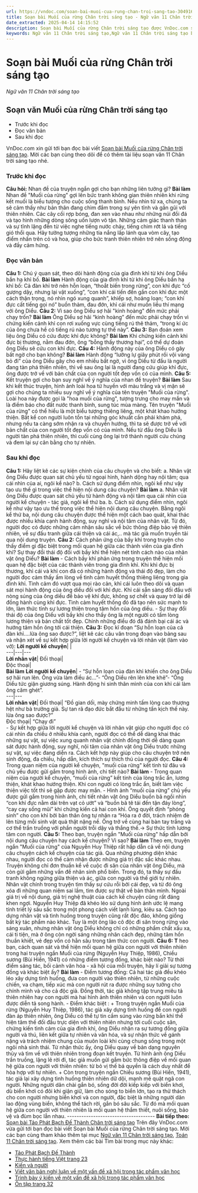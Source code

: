 ```yaml
---
url: https://vndoc.com/soan-bai-muoi-cua-rung-chan-troi-sang-tao-304916
title: Soạn bài Muối của rừng Chân trời sáng tạo - Ngữ văn 11 Chân trời sáng tạo - VnDoc.com
date_extracted: 2025-04-14 14:15:52
description: Soạn bài Muối của rừng Chân trời sáng tạo được VnDoc.com sưu tầm và xin gửi tới bạn đọc cùng tham khảo nhé.
keywords: Ngữ văn 11 Chân trời sáng tạo,Ngữ văn 11 Chân trời sáng tạo bài muối của rừng,Soạn văn 11 Chân trời sáng tạo,văn 11 Chân trời sáng tạo,soạn văn 11 Chân trời,ngữ văn 11 Chân trời,Soạn bài Muối của rừng Chân trời sáng tạo,Soạn bài Muối của rừng,Soạn văn Muối của rừng,muối của rừng
---
```


# Soạn bài Muối của rừng Chân trời sáng tạo
 _Ngữ văn 11 Chân trời sáng tạo_
## Soạn văn Muối của rừng Chân trời sáng tạo
  * Trước khi đọc
  * Đọc văn bản
  * Sau khi đọc

VnDoc.com xin gửi tới bạn đọc bài viết [Soạn bài Muối của rừng Chân trời sáng tạo](<https://vndoc.com/soan-bai-muoi-cua-rung-chan-troi-sang-tao-304916>). Mời các bạn cùng theo dõi để có thêm tài liệu soạn văn 11 Chân trời sáng tạo nhé.
### Trước khi đọc
**Câu hỏi:** Nhan đề của truyện ngắn gợi cho bạn những liên tưởng gì?
**Bài làm**
Nhan đề "Muối của rừng" gợi lên bức tranh không gian thiên nhiên khi rừng kết muối là biểu tượng cho cuộc sống thanh bình. Nếu nhìn từ xa, chúng ta sẽ cảm thấy như bản thân đang chìm đắm trong sự yên tĩnh và gần gũi với thiên nhiên. Các cây cối rợp bóng, đan xen vào nhau như những núi đồi đá và tạo hình những dòng sông uốn lượn vô tận. Những cảm giác thanh thản và sự tĩnh lặng đến từ việc nghe tiếng nước chảy, tiếng chim rớt lá và tiếng gió thổi qua. Hãy tưởng tượng những tia nắng lấp lánh qua vòm cây, tạo điểm nhấn trên cỏ và hoa, giúp cho bức tranh thiên nhiên trở nên sống động và đầy cảm hứng.
### Đọc văn bản
**Câu 1:** Chú ý quan sát, theo dõi hành động của gia đình khỉ từ khi ông Diểu bắn hạ khỉ bố.
**Bài làm**
Hành động của gia đình khỉ từ khi ông Diểu bắn hạ khỉ bố: Cả đàn khỉ trở nên hỗn loạn, “thoắt biến trong rừng”, con khỉ đực “cố gượng dậy, nhưng lại vật xuống”, “con khỉ cái tiến đến gần con khỉ đực một cách thận trọng, nó nhìn ngó xung quanh”, khiếp sợ, hoảng loạn; “con khỉ đực cất tiếng gọi nó” buồn thảm, đau đớn, khỉ cái như muốn liều thí mạng với ông Diểu.
**Câu 2:** Vì sao ông Diểu sợ hãi "kinh hoàng" đến mức phải chạy trốn?
**Bài làm**
Ông Diểu sợ hãi “kinh hoàng” đến mức phải chạy trốn vì chứng kiến cảnh khỉ con rơi xuống vực cùng tiếng rú thê thảm, “trong kí ức của ông chưa hề có tiếng rú nào tương tự thế này”.
**Câu 3:** Bạn đoán xem liệu ông Diểu có cứu được khỉ đực không?
**Bài làm**
Khi chứng kiến cảnh khỉ đực bị thương, nằm đau đớn, ông “bỗng thấy thương hại”, có thể dự đoán ông Diểu sẽ cứu con khỉ đực.
**Câu 4:** Hành động này của ông Diểu có gây bất ngờ cho bạn không?
**Bài làm**
Hành động “lưỡng lự giây phút rồi vội vàng bỏ đi” của ông Diểu gây cho em nhiều bất ngờ, vì ông Diểu từ đầu là người đang tàn phá thiên nhiên, thì về sau ông lại là người đang cứu giúp khỉ đực, ông được trở về với bản chất của con người tốt đẹp vốn có của mình.
**Câu 5:** Kết truyện gợi cho bạn suy nghĩ về ý nghĩa của nhan đề truyện?
**Bài làm**
Sau khi kết thúc truyện, hình ảnh loài hoa tử huyền với màu trắng và vị mặn sẽ gợi cho chúng ta nhiều suy nghĩ về ý nghĩa của tên truyện "Muối của rừng". Loài hoa này được gọi là "hoa muối của rừng", tượng trưng cho may mắn và là điềm báo cho đất nước thanh bình, sung túc mùa màng. Tên truyện "Muối của rừng" có thể hiểu là một biểu tượng thiêng liêng, một khát khao hướng thiện. Bất kể con người luôn tồn tại những góc khuất cần phải khám phá, nhưng nếu ta càng sớm nhận ra và chuyển hướng, thì ta sẽ được trở về với bản chất của con người tốt đẹp vốn có của mình. Nếu từ đầu ông Diểu là người tàn phá thiên nhiên, thì cuối cùng ông lại trở thành người cứu chúng và đem lại sự cân bằng cho tự nhiên.
### Sau khi đọc
**Câu 1:** Hãy liệt kê các sự kiện chính của câu chuyện và cho biết:
a. Nhân vật ông Diểu được quan sát chủ yếu từ ngoại hình, hành dộng hay nội tâm; qua cái nhìn của ai, ngôi kể nào?
b. Cách sử dụng điểm nhìn, ngôi kể như vậy tạo ưu thế gì trong việc thể hiện nội dung câu chuyện?
**Bài làm**
a. Nhân vật ông Diểu được quan sát chủ yếu từ hành động và nội tâm qua cái nhìn của người kể chuyện - tác giả, ngôi kể thứ ba.
b. Cách sử dụng điểm nhìn, ngôi kể như vậy tạo ưu thế trong việc thể hiện nội dung câu chuyện. Bằng ngôi kể thứ ba, nội dung câu chuyện được thể hiện một cách bao quát, khai thác được nhiều khía cạnh hành động, suy nghĩ và nội tâm của nhân vật. Từ đó, người đọc có được những cảm nhận sâu sắc về bức thông điệp bảo vệ thiên nhiên, về sự đấu tranh giữa cái thiện và cái ác,.. mà tác giả muốn truyền tải qua nội dung truyện.
**Câu 2:** Cách phản ứng của bầy khỉ trong truyện cho thấy điểm gì đặc biệt trong mối quan hệ giữa các thành viên của gia đình khỉ? Sự thay đổi thái độ đối với bầy khỉ thể hiện nét tính cách nào của nhân vật ông Diểu?
**Bài làm**
\- Cách bầy khỉ phản ứng trong truyện thể hiện mối quan hệ đặc biệt của các thành viên trong gia đình khỉ. Khi khỉ đực bị thương, khỉ cái và khỉ con đã có những hành động và thái độ đẹp, làm cho người đọc cảm thấy ấm lòng về tình cảm huyết thống thiêng liêng trong gia đình khỉ. Tình cảm đó vượt qua mọi rào cản, khỉ cái luôn theo dõi và quan sát mọi hành động của ông diều đối với khỉ đực. Khỉ cái sẵn sàng đối đầu với nòng súng của ông diều để bảo vệ khỉ đực, không sợ chết và quay trở lại để đồng hành cùng khỉ đực. Tình cảm huyết thống đó đã tạo nên sức mạnh to lớn, làm thức tỉnh sự lương thiện trong tâm hồn của ông diều.
\- Sự thay đổi thái độ của ông Diểu với bầy khỉ cho thấy ông là một người có tấm lòng lương thiện và bản chất tốt đẹp. Chính những điều đó đã đánh bại cái ác và hướng tâm hồn ông tới cái thiện.
**Câu 3:** Đọc kĩ đoạn “Sự hỗn loạn của cả đàn khỉ….lừa ông sao được?”, liệt kê các câu văn trong đoạn vào bảng sau và nhận xét về sự kết hợp giữa lời người kể chuyện và lời nhân vật \(làm vào vở\):
**Lời người kể chuyện**| |   
---|---|---  
**Lời nhân vật**|  Đối thoại|   
Độc thoại|   
**Bài làm**
**Lời người kể chuyện**|  \- “Sự hỗn loạn của đàn khỉ khiến cho ông Diểu sợ hãi run lên. Ông vừa làm điều ác…”\- “Ông Diểu rên lên khe khẽ”\- “Ông Diểu tức giận giương súng. Hành động hi sinh thân mình của con khỉ cái làm ông căm ghét”.  
---|---  
**Lời nhân vật**|  Đối thoại| “Đồ gian dối, mày chứng minh tấm lòng cao thượng hệt như bà trưởng giả. Sự tan rã đạo đức bắt đầu từ những tấn kịch thế này. lừa ông sao được?”  
Độc thoại| “Chạy đi”  
\- Sự kết hợp giữa lời người kể chuyện và lời nhân vật giúp cho người đọc có cái nhìn đa chiều ở nhiều khía cạnh, người đọc có thể dễ dàng khai thác những sự vật, sự việc xung quanh nhân vật chính đồng thời dễ dàng quan sát được hành động, suy nghĩ, nội tâm của nhân vật ông Diểu trước những sự vật, sự việc đang diễn ra. Cách kết hợp này giúp cho câu chuyện trở nên sinh động, đa chiều, hấp dẫn, kích thích sự thích thú của người đọc.
**Câu 4:** Trong quan niệm của người kể chuyện, "muối của rừng" kết tinh từ đâu và chủ yếu được gửi gắm trong hình ảnh, chi tiết nào?
**Bài làm**
\- Trong quan niệm của người kể chuyện, “muối của rừng” kết tinh của lòng trắc ẩn, lương thiện, khát khao hướng thiện. Khi con người có lòng trắc ẩn, biết làm việc thiện việc tốt thì sẽ gặp được may mắn.
\- Hình ảnh “muối của rừng” chủ yếu được gửi gắm trong hình ảnh, chi tiết nhân vật ông Diểu buồn bã ngồi nhìn “con khỉ đực nằm dài trên vạt cỏ ướt” và “buồn bã tê tái đến tận đáy lòng”, “cay cay sống mũi” khi chứng kiến cả hai con khỉ. Ông quyết định “phóng sinh” cho con khỉ bởi bản thân ông tự nhận ra “Hóa ra ở đời, trách nhiệm đè lên từng mỗi sinh vật quả thật nặng nề. Ông trở về cùng hai bàn tay trắng và cơ thể trần truồng với phần người trỗi dậy và thắng thế.→ Sự thức tỉnh lương tâm con người.
**Câu 5:** Theo bạn, truyện ngắn "Muối của rừng" hấp dẫn bởi nội dung câu chuyện hay cách kể chuyện? Vì sao?
**Bài làm**
Theo em, truyện ngắn "Muối của rừng" của Nguyễn Huy Thiệp rất hấp dẫn cả về nội dung câu chuyện cách kể chuyện của tác giả. Qua những phương diện khác nhau, người đọc có thể cảm nhận được những giá trị đặc sắc khác nhau. Truyện không chỉ đơn thuần kể về cuộc đi săn của nhân vật ông Diểu, mà còn gửi gắm những vấn đề nhân sinh phổ biến. Trong đó, ta thấy sự đấu tranh không ngừng giữa thiện và ác, giữa con người và thế giới tự nhiên. Nhân vật chính trong truyện tìm thấy sự cứu rỗi bởi cái đẹp, và từ đó ông xóa đi những quan niệm sai lầm, tìm được sự thật về bản thân mình.
Ngoài giá trị về nội dung, giá trị nghệ thuật của cách kể chuyện cũng rất đáng khen ngợi. Nguyễn Huy Thiệp đã khéo léo sử dụng hình ảnh ước lệ mang tính triết lý sâu sắc trong một phong cách viết lạnh lùng, kiêu sa. Cách tạo dựng nhân vật và tình huống trong truyện cũng rất độc đáo, không giống bất kỳ tác phẩm nào khác. Tuy là một ông lão cô độc đi săn trong rừng vào sáng xuân, nhưng nhân vật ông Diểu không chỉ có những phẩm chất xấu xa, cái ti tiện, mà ở ông còn ngời sáng những nhân cách đẹp, những tâm hồn thuần khiết, vẻ đẹp vốn có hằn sâu trong tâm thức con người.
**Câu 6: T** heo bạn, cách quan sát và thể hiện mối quan hệ giữa con người với thiên nhiên trong hai truyện ngắn Muối của rừng \(Nguyễn Huy Thiệp, 1986\), Chiều sương \(Bùi Hiển, 1941\) có những điểm tương đồng, khác biệt nào? Từ thời điểm sáng tác, bối cảnh văn hóa - xã hội của mỗi truyện, hãy lí giải sự tương đồng và khác biệt ấy?
**Bài làm**
\- Điểm tương đồng: Cả hai tác giả đều khéo léo xây dựng tình huống, đưa con người vào thiên nhiên, từ những cuộc chiến, va chạm, tiếp xúc mà con người rút ra được những suy tưởng cho chính mình và cho cả độc giả. Đồng thời, tác giả không tập trung miêu tả thiên nhiên hay con người mà hai hình ảnh thiên nhiên và con người luôn được diễn tả song hành.
\- Điểm khác biệt :
\+ Trong truyện ngắn Muối của rừng \(Nguyễn Huy Thiệp, 1986\), tác giả xây dựng tình huống để con người đàn áp thiên nhiên, ông Diểu có thể tự tin cầm súng vào rừng bắn khỉ thể hiện tâm thế đối đầu trực diện với thiên nhiên nhưng tới cuối cuộc săn, chứng kiến tình cảm của gia đình khỉ, ông Diểu nhận ra sự tương đồng giữa người và thú, liên kết giữa tự nhiên và văn hóa, và sự nhận thức về gánh nặng và trách nhiệm chung của muôn loài khi cùng chung sống trong một ngôi nhà sinh thái. Từ nhận thức ấy, ông Diểu quay về bản dạng nguyên thủy và tìm về với thiên nhiên trong đoạn kết truyện. Từ hình ảnh ông Diểu trần truồng, lặng lẽ rời đi, tác giả muốn gửi gắm bức thông điệp về mối quan hệ giữa con người với thiên nhiên: từ bỏ vị thế bá quyền là cách duy nhất để hòa hợp với tự nhiên.
\+ Còn trong truyện ngắn Chiều sương \(Bùi Hiển, 1941\), tác giả lại xây dựng tình huống thiên nhiên dữ dội, mạnh mẽ quật ngã con người. Những người dân chài gắn bó, sống đời đời kiếp kiếp với biển khơi, dù biển khơi có đôi khi giận giữ, làm cho sóng to biển lớn, tạo ra thử thách cho con người nhưng biển khơi và con người, đặc biệt là những người dân lao động vùng biển, không thể tách rời, gắn bó sâu sắc. Từ đó mà mối quan hệ giữa con người với thiên nhiên là mối quan hệ thắm thiết, nuôi sống, bảo vệ và đùm bọc lẫn nhau.
\-------------------------------------
**Bài tiếp theo:** [Soạn bài Tảo Phát Bạch Đế Thành Chân trời sáng tạo](<https://vndoc.com/soan-bai-tao-phat-bach-de-thanh-chan-troi-sang-tao-305054>)
Trên đây VnDoc.com vừa gửi tới bạn đọc bài viết Soạn bài Muối của rừng Chân trời sáng tạo. Mời các bạn cùng tham khảo thêm tại mục [Ngữ văn 11 Chân trời sáng tạo](<https://vndoc.com/ngu-van-11-chan-troi-sang-tao>), [Toán 11 Chân trời sáng tạo](<https://vndoc.com/toan-11-chan-troi-sang-tao>).
Xem thêm các bài Tìm bài trong mục này khác:
  * [Tảo Phát Bạch Đế Thành](</soan-bai-tao-phat-bach-de-thanh-chan-troi-sang-tao-305054>)
  * [Thực hành tiếng Việt trang 23](</soan-bai-thuc-hanh-tieng-viet-trang-23-chan-troi-sang-tao-305056>)
  * [Kiến và người](</soan-bai-kien-va-nguoi-chan-troi-sang-tao-305057>)
  * [Viết văn bản nghị luận về một vấn đề xã hội trong tác phẩm văn học](</soan-bai-viet-van-ban-nghi-luan-ve-mot-van-de-xa-hoi-trong-tac-pham-van-hoc-chan-troi-sang-tao-305062>)
  * [Trình bày ý kiến về một vấn đề xã hội trong tác phẩm văn học](</soan-bai-trinh-bay-y-kien-ve-mot-van-de-xa-hoi-trong-tac-pham-van-hoc-chan-troi-sang-tao-305073>)
  * [Ôn tập trang 32](</soan-bai-on-tap-trang-32-chan-troi-sang-tao-305140>)

